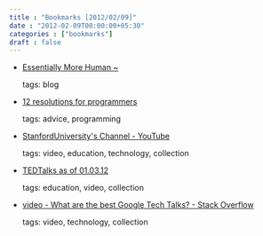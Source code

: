 ```yaml
---
title : "Bookmarks [2012/02/09]"
date : "2012-02-09T00:00:00+05:30"
categories : ["bookmarks"]
draft : false
---
```


-   [Essentially More Human ~](http://youngvoldemort.wordpress.com/)

    tags: blog

<!--listend-->

-   [12 resolutions for programmers](http://matt.might.net/articles/programmers-resolutions/)

    tags: advice, programming

<!--listend-->

-   [StanfordUniversity's Channel - YouTube](http://www.youtube.com/user/StanfordUniversity/videos?view=pl)

    tags: video, education, technology, collection

<!--listend-->

-   [TEDTalks as of 01.03.12](https://spreadsheets.google.com/pub?key=pjGlYH-8AK8ffDa6o2bYlXg&gid=0)

    tags: education, video, collection

<!--listend-->

-   [video - What are the best Google Tech Talks? - Stack Overflow](http://stackoverflow.com/questions/923486/what-are-the-best-google-tech-talks)

    tags: video, technology, collection

